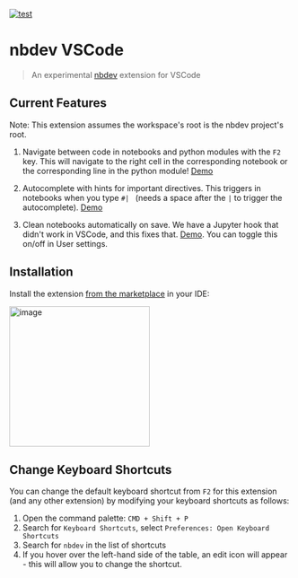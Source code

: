 [![test](https://github.com/fastai/nbdev-vscode/actions/workflows/test.yaml/badge.svg)](https://github.com/fastai/nbdev-vscode/actions/workflows/test.yaml)

# nbdev VSCode

> An experimental [nbdev](https://nbdev.fast.ai) extension for VSCode

## Current Features

Note: This extension assumes the workspace's root is the nbdev project's root.

1. Navigate between code in notebooks and python modules with the `F2` key.  This will navigate to the right cell in the corresponding notebook or the corresponding line in the python module! [Demo](https://twitter.com/HamelHusain/status/1641460341992304640)

2. Autocomplete with hints for important directives. This triggers in notebooks when you type `#| ` (needs a space after the `|` to trigger the autocomplete). [Demo](https://twitter.com/HamelHusain/status/1642051330402287616?s=20)

3. Clean notebooks automatically on save. We have a Jupyter hook that didn't work in VSCode, and this fixes that. [Demo](https://twitter.com/HamelHusain/status/1642202815756918785?s=20).  You can toggle this on/off in User settings.

## Installation

Install the extension [from the marketplace](https://marketplace.visualstudio.com/items?itemName=hamelhusain.nbdev) in your IDE:

<img width="250" alt="image" src="https://user-images.githubusercontent.com/1483922/229318940-83c16b9b-8157-48ab-b104-cf1a35fa1c4a.png">


## Change Keyboard Shortcuts

You can change the default keyboard shortcut from `F2` for this extension (and any other extension) by modifying your keyboard shortcuts as follows:

1. Open the command palette: `CMD + Shift + P`
2. Search for `Keyboard Shortcuts`, select `Preferences: Open Keyboard Shortcuts`
3. Search for `nbdev` in the list of shortcuts
4. If you hover over the left-hand side of the table, an edit icon will appear - this will allow you to change the shortcut.

